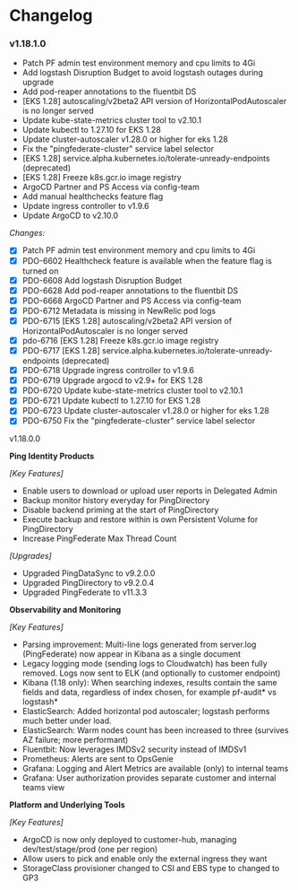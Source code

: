 # Changelog

### v1.18.1.0

- Patch PF admin test environment memory and cpu limits to 4Gi
- Add logstash Disruption Budget to avoid logstash outages during upgrade
- Add pod-reaper annotations to the fluentbit DS
- [EKS 1.28] autoscaling/v2beta2 API version of HorizontalPodAutoscaler is no longer served
- Update kube-state-metrics cluster tool to v2.10.1
- Update kubectl to 1.27.10 for EKS 1.28
- Update cluster-autoscaler v1.28.0 or higher for eks 1.28
- Fix the "pingfederate-cluster" service label selector
- [EKS 1.28] service.alpha.kubernetes.io/tolerate-unready-endpoints (deprecated)
- [EKS 1.28]  Freeze k8s.gcr.io image registry
- ArgoCD Partner and PS Access via config-team
- Add manual healthchecks feature flag
- Update ingress controller to v1.9.6
- Update ArgoCD to v2.10.0

_Changes:_

- [X] Patch PF admin test environment memory and cpu limits to 4Gi
- [X] PDO-6602 Healthcheck feature is available when the feature flag is turned on
- [X] PDO-6608 Add logstash Disruption Budget
- [X] PDO-6628 Add pod-reaper annotations to the fluentbit DS
- [X] PDO-6668 ArgoCD Partner and PS Access via config-team
- [X] PDO-6712 Metadata is missing in NewRelic pod logs
- [X] PDO-6715 [EKS 1.28] autoscaling/v2beta2 API version of HorizontalPodAutoscaler is no longer served
- [X] pdo-6716 [EKS 1.28]  Freeze k8s.gcr.io image registry
- [X] PDO-6717 [EKS 1.28] service.alpha.kubernetes.io/tolerate-unready-endpoints (deprecated)
- [X] PDO-6718 Upgrade ingress controller to v1.9.6
- [X] PDO-6719 Upgrade argocd to v2.9+  for EKS 1.28
- [X] PDO-6720 Update kube-state-metrics cluster tool to v2.10.1
- [X] PDO-6721 Update kubectl to 1.27.10 for EKS 1.28
- [X] PDO-6723 Update cluster-autoscaler v1.28.0 or higher for eks 1.28
- [X] PDO-6750 Fix the "pingfederate-cluster" service label selector

v1.18.0.0

**Ping Identity Products**

_[Key Features]_
- Enable users to download or upload user reports in Delegated Admin
- Backup monitor history everyday for PingDirectory
- Disable backend priming at the start of PingDirectory
- Execute backup and restore within is own Persistent Volume for PingDirectory
- Increase PingFederate Max Thread Count

_[Upgrades]_
- Upgraded PingDataSync to v9.2.0.0
- Upgraded PingDirectory to v9.2.0.4
- Upgraded PingFederate to v11.3.3

**Observability and Monitoring**

_[Key Features]_
- Parsing improvement: Multi-line logs generated from server.log (PingFederate) now appear in Kibana as a single document
- Legacy logging mode (sending logs to Cloudwatch) has been fully removed. Logs now sent to ELK (and optionally to customer endpoint)
- Kibana (1.18 only): When searching indexes, results contain the same fields and data, regardless of index chosen, for example pf-audit* vs logstash*
- ElasticSearch: Added horizontal pod autoscaler; logstash performs much better under load.
- ElasticSearch: Warm nodes count has been increased to three (survives AZ failure; more performant)
- Fluentbit: Now leverages IMDSv2 security instead of IMDSv1
- Prometheus: Alerts are sent to OpsGenie
- Grafana: Logging and Alert Metrics are available (only) to internal teams
- Grafana: User authorization provides separate customer and internal teams view

**Platform and Underlying Tools**

_[Key Features]_
- ArgoCD is now only deployed to customer-hub, managing dev/test/stage/prod (one per region)
- Allow users to pick and enable only the external ingress they want
- StorageClass provisioner changed to CSI and EBS type to changed to GP3
